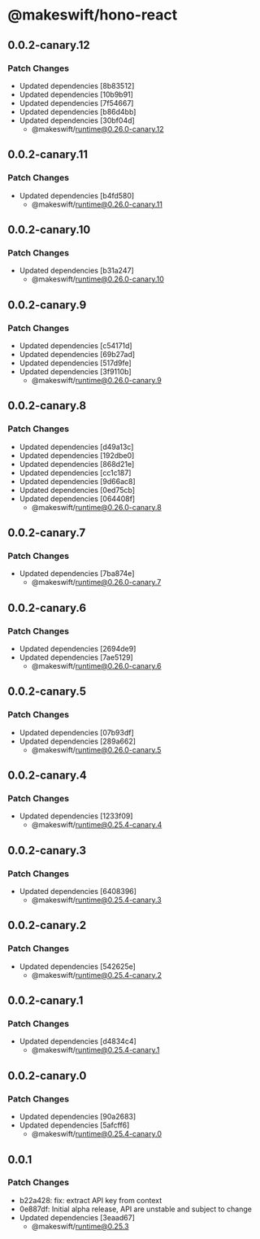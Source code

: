 # @makeswift/hono-react

## 0.0.2-canary.12

### Patch Changes

- Updated dependencies [8b83512]
- Updated dependencies [10b9b91]
- Updated dependencies [7f54667]
- Updated dependencies [b86d4bb]
- Updated dependencies [30bf04d]
  - @makeswift/runtime@0.26.0-canary.12

## 0.0.2-canary.11

### Patch Changes

- Updated dependencies [b4fd580]
  - @makeswift/runtime@0.26.0-canary.11

## 0.0.2-canary.10

### Patch Changes

- Updated dependencies [b31a247]
  - @makeswift/runtime@0.26.0-canary.10

## 0.0.2-canary.9

### Patch Changes

- Updated dependencies [c54171d]
- Updated dependencies [69b27ad]
- Updated dependencies [517d9fe]
- Updated dependencies [3f9110b]
  - @makeswift/runtime@0.26.0-canary.9

## 0.0.2-canary.8

### Patch Changes

- Updated dependencies [d49a13c]
- Updated dependencies [192dbe0]
- Updated dependencies [868d21e]
- Updated dependencies [cc1c187]
- Updated dependencies [9d66ac8]
- Updated dependencies [0ed75cb]
- Updated dependencies [064408f]
  - @makeswift/runtime@0.26.0-canary.8

## 0.0.2-canary.7

### Patch Changes

- Updated dependencies [7ba874e]
  - @makeswift/runtime@0.26.0-canary.7

## 0.0.2-canary.6

### Patch Changes

- Updated dependencies [2694de9]
- Updated dependencies [7ae5129]
  - @makeswift/runtime@0.26.0-canary.6

## 0.0.2-canary.5

### Patch Changes

- Updated dependencies [07b93df]
- Updated dependencies [289a662]
  - @makeswift/runtime@0.26.0-canary.5

## 0.0.2-canary.4

### Patch Changes

- Updated dependencies [1233f09]
  - @makeswift/runtime@0.25.4-canary.4

## 0.0.2-canary.3

### Patch Changes

- Updated dependencies [6408396]
  - @makeswift/runtime@0.25.4-canary.3

## 0.0.2-canary.2

### Patch Changes

- Updated dependencies [542625e]
  - @makeswift/runtime@0.25.4-canary.2

## 0.0.2-canary.1

### Patch Changes

- Updated dependencies [d4834c4]
  - @makeswift/runtime@0.25.4-canary.1

## 0.0.2-canary.0

### Patch Changes

- Updated dependencies [90a2683]
- Updated dependencies [5afcff6]
  - @makeswift/runtime@0.25.4-canary.0

## 0.0.1

### Patch Changes

- b22a428: fix: extract API key from context
- 0e887df: Initial alpha release, API are unstable and subject to change
- Updated dependencies [3eaad67]
  - @makeswift/runtime@0.25.3
